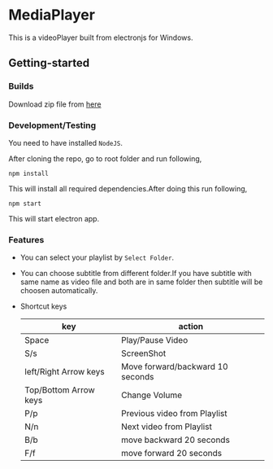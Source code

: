 # MediaPlayer
This is a  videoPlayer built from electronjs for Windows. 

## Getting-started

### Builds
Download zip file from [here](https://github.com/jeel2308/MediaPlayer/releases/download/v1.0.1/media-player-win32-x64.zip)

### Development/Testing
You  need to have installed `NodeJS`.

After cloning the repo, go to root folder and run following,
```
npm install
```
This will install all required dependencies.After doing this run following,
```
npm start
```
This will start electron app.

### Features
- You can select your playlist by `Select Folder`.

- You can choose subtitle from different folder.If you have subtitle with same name as video file and both are in same folder then subtitle   will be choosen automatically.

- Shortcut keys

  |  key  |  action  |
  |  ---  |  ---  |
  |  Space  |  Play/Pause Video  |
  |  S/s  |  ScreenShot  |
  | left/Right Arrow keys | Move forward/backward 10 seconds  |
  | Top/Bottom Arrow keys | Change Volume  |
  | P/p | Previous video from Playlist |
  | N/n | Next video from Playlist |
  | B/b | move backward 20 seconds |
  | F/f | move forward 20 seconds |
